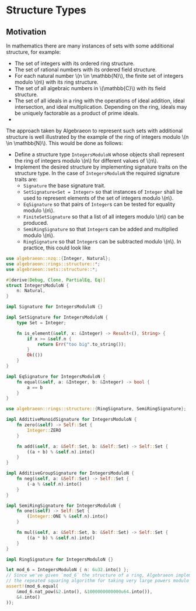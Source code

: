 # Structure Types

## Motivation

In mathematics there are many instances of sets with some additional structure, for example:
 - The set of integers with its ordered ring structure.
 - The set of rational numbers with its ordered field structure.
 - For each natural number \\(n \in \mathbb{N}\\), the finite set of integers modulo \\(n\\) with its ring structure.
 - The set of all algebraic numbers in \\(\mathbb{C}\\) with its field structure.
 - The set of all ideals in a ring with the operations of ideal addition, ideal intersection, and ideal multiplication. Depending on the ring, ideals may be uniquely factorable as a product of prime ideals.
 - 
The approach taken by Algebraeon to represent such sets with additional structure is well illustrated by the example of the ring of integers modulo \\(n \in \mathbb{N}\\). This would be done as follows:
 - Define a structure type `IntegersModuloN` whose objects shall represent the ring of integers modulo \\(n\\) for different values of \\(n\\).
 - Implement the desired structure by implementing signature traits on the structure type. In the case of `IntegersModuloN` the required signature traits are:
   - `Signature` the base signature trait.
   - `SetSignature<Set = Integer>` so that instances of `Integer` shall be used to represent elements of the set of integers modulo \\(n\\).
   - `EqSignature` so that pairs of `Integer`s can be tested for equality modulo \\(n\\).
   - `FiniteSetSignature` so that a list of all integers modulo \\(n\\) can be produced.
   - `SemiRingSignature` so that `Integer`s can be added and multiplied modulo \\(n\\).
   - `RingSignature` so that `Integer`s can be subtracted modulo \\(n\\).
In practice, this could look like
```rust
use algebraeon::nzq::{Integer, Natural};
use algebraeon::rings::structure::*;
use algebraeon::sets::structure::*;

#[derive(Debug, Clone, PartialEq, Eq)]
struct IntegersModuloN {
    n: Natural,
}

impl Signature for IntegersModuloN {}

impl SetSignature for IntegersModuloN {
    type Set = Integer;

    fn is_element(&self, x: &Integer) -> Result<(), String> {
        if x >= &self.n {
            return Err("too big".to_string());
        }
        Ok(())
    }
}

impl EqSignature for IntegersModuloN {
    fn equal(&self, a: &Integer, b: &Integer) -> bool {
        a == b
    }
}

use algebraeon::rings::structure::{RingSignature, SemiRingSignature};

impl AdditiveMonoidSignature for IntegersModuloN {
    fn zero(&self) -> Self::Set {
        Integer::ZERO
    }

    fn add(&self, a: &Self::Set, b: &Self::Set) -> Self::Set {
        ((a + b) % &self.n).into()
    }
}

impl AdditiveGroupSignature for IntegersModuloN {
    fn neg(&self, a: &Self::Set) -> Self::Set {
        (-a % &self.n).into()
    }
}

impl SemiRingSignature for IntegersModuloN {
    fn one(&self) -> Self::Set {
        (Integer::ONE % &self.n).into()
    }

    fn mul(&self, a: &Self::Set, b: &Self::Set) -> Self::Set {
        ((a * b) % &self.n).into()
    }
}

impl RingSignature for IntegersModuloN {}

let mod_6 = IntegersModuloN { n: 6u32.into() };
// Since we've given `mod_6` the structure of a ring, Algebraeon implements
// the repeated squaring algorithm for taking very large powers modulo `n`.
assert!(mod_6.equal(
    &mod_6.nat_pow(&2.into(), &1000000000000u64.into()),
    &4.into()
));
```